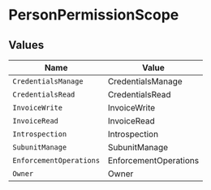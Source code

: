 # PersonPermissionScope


## Values

| Name                    | Value                   |
| ----------------------- | ----------------------- |
| `CredentialsManage`     | CredentialsManage       |
| `CredentialsRead`       | CredentialsRead         |
| `InvoiceWrite`          | InvoiceWrite            |
| `InvoiceRead`           | InvoiceRead             |
| `Introspection`         | Introspection           |
| `SubunitManage`         | SubunitManage           |
| `EnforcementOperations` | EnforcementOperations   |
| `Owner`                 | Owner                   |